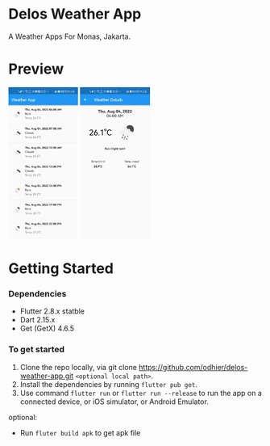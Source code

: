 # Delos Weather App

A Weather Apps For Monas, Jakarta.

# Preview
<img src="preview/screenshot_1.jpg" height="300em" /> <img src="preview/screenshot_2.jpg" height="300em" />

# Getting Started
### Dependencies
 - Flutter 2.8.x statble
 - Dart 2.15.x
 - Get (GetX) 4.6.5
### To get started
 1. Clone the repo locally, via git clone https://github.com/odhier/delos-weather-app.git `<optional local path>`.
 2. Install the dependencies by running `flutter pub get`.
 3. Use command `flutter run` or `flutter run --release` to run the app on a connected device, or iOS simulator, or Android Emulator.

optional:
 - Run `fluter build apk` to get apk file

